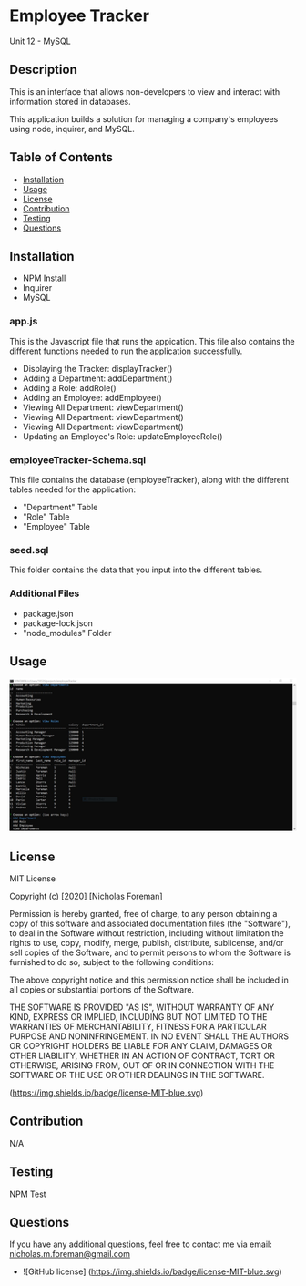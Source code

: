 # Employee Tracker
Unit 12 - MySQL

## Description

This is an interface that allows non-developers to view and interact with information stored in databases.

This application builds a solution for managing a company's employees using node, inquirer, and MySQL.


## Table of Contents

- [Installation](#Installation)
- [Usage](#Usage)
- [License](#License)
- [Contribution](#Contribution)
- [Testing](#Testing)
- [Questions](#Questions)


## Installation

- NPM Install
- Inquirer
- MySQL

### app.js

This is the Javascript file that runs the appication. This file also contains the different functions needed to run the application successfully.

- Displaying the Tracker: displayTracker()
- Adding a Department: addDepartment()
- Adding a Role: addRole()
- Adding an Employee: addEmployee()
- Viewing All Department: viewDepartment()
- Viewing All Department: viewDepartment()
- Viewing All Department: viewDepartment()
- Updating an Employee's Role: updateEmployeeRole()

### employeeTracker-Schema.sql

This file contains the database (employeeTracker), along with the different tables needed for the application:

- "Department" Table
- "Role" Table
- "Employee" Table

### seed.sql

This folder contains the data that you input into the different tables.

### Additional Files

- package.json
- package-lock.json
- "node_modules" Folder


## Usage

![Screenshot of "My Team" Page](employeeTracker.JPG)


## License

MIT License

Copyright (c) [2020] [Nicholas Foreman]

Permission is hereby granted, free of charge, to any person obtaining a copy
of this software and associated documentation files (the "Software"), to deal
in the Software without restriction, including without limitation the rights
to use, copy, modify, merge, publish, distribute, sublicense, and/or sell
copies of the Software, and to permit persons to whom the Software is
furnished to do so, subject to the following conditions:

The above copyright notice and this permission notice shall be included in all
copies or substantial portions of the Software.

THE SOFTWARE IS PROVIDED "AS IS", WITHOUT WARRANTY OF ANY KIND, EXPRESS OR
IMPLIED, INCLUDING BUT NOT LIMITED TO THE WARRANTIES OF MERCHANTABILITY,
FITNESS FOR A PARTICULAR PURPOSE AND NONINFRINGEMENT. IN NO EVENT SHALL THE
AUTHORS OR COPYRIGHT HOLDERS BE LIABLE FOR ANY CLAIM, DAMAGES OR OTHER
LIABILITY, WHETHER IN AN ACTION OF CONTRACT, TORT OR OTHERWISE, ARISING FROM,
OUT OF OR IN CONNECTION WITH THE SOFTWARE OR THE USE OR OTHER DEALINGS IN THE
SOFTWARE.

(https://img.shields.io/badge/license-MIT-blue.svg)


## Contribution

N/A


## Testing

NPM Test


## Questions

If you have any additional questions, feel free to contact me via email:
nicholas.m.foreman@gmail.com

* ![GitHub license] (https://img.shields.io/badge/license-MIT-blue.svg)